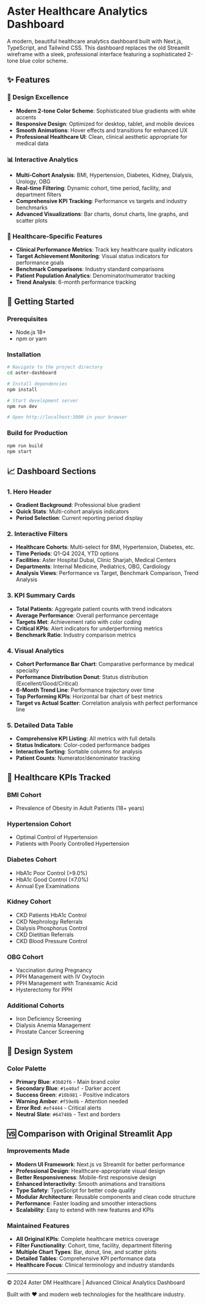 # Aster Healthcare Analytics Dashboard

A modern, beautiful healthcare analytics dashboard built with Next.js, TypeScript, and Tailwind CSS. This dashboard replaces the old Streamlit wireframe with a sleek, professional interface featuring a sophisticated 2-tone blue color scheme.

## ✨ Features

### 🎨 Design Excellence

- **Modern 2-tone Color Scheme**: Sophisticated blue gradients with white accents
- **Responsive Design**: Optimized for desktop, tablet, and mobile devices
- **Smooth Animations**: Hover effects and transitions for enhanced UX
- **Professional Healthcare UI**: Clean, clinical aesthetic appropriate for medical data

### 📊 Interactive Analytics

- **Multi-Cohort Analysis**: BMI, Hypertension, Diabetes, Kidney, Dialysis, Urology, OBG
- **Real-time Filtering**: Dynamic cohort, time period, facility, and department filters
- **Comprehensive KPI Tracking**: Performance vs targets and industry benchmarks
- **Advanced Visualizations**: Bar charts, donut charts, line graphs, and scatter plots

### 🏥 Healthcare-Specific Features

- **Clinical Performance Metrics**: Track key healthcare quality indicators
- **Target Achievement Monitoring**: Visual status indicators for performance goals
- **Benchmark Comparisons**: Industry standard comparisons
- **Patient Population Analytics**: Denominator/numerator tracking
- **Trend Analysis**: 6-month performance tracking

## 🚀 Getting Started

### Prerequisites

- Node.js 18+
- npm or yarn

### Installation

```bash
# Navigate to the project directory
cd aster-dashboard

# Install dependencies
npm install

# Start development server
npm run dev

# Open http://localhost:3000 in your browser
```

### Build for Production

```bash
npm run build
npm start
```

## 📈 Dashboard Sections

### 1. Hero Header

- **Gradient Background**: Professional blue gradient
- **Quick Stats**: Multi-cohort analysis indicators
- **Period Selection**: Current reporting period display

### 2. Interactive Filters

- **Healthcare Cohorts**: Multi-select for BMI, Hypertension, Diabetes, etc.
- **Time Periods**: Q1-Q4 2024, YTD options
- **Facilities**: Aster Hospital Dubai, Clinic Sharjah, Medical Centers
- **Departments**: Internal Medicine, Pediatrics, OBG, Cardiology
- **Analysis Views**: Performance vs Target, Benchmark Comparison, Trend Analysis

### 3. KPI Summary Cards

- **Total Patients**: Aggregate patient counts with trend indicators
- **Average Performance**: Overall performance percentage
- **Targets Met**: Achievement ratio with color coding
- **Critical KPIs**: Alert indicators for underperforming metrics
- **Benchmark Ratio**: Industry comparison metrics

### 4. Visual Analytics

- **Cohort Performance Bar Chart**: Comparative performance by medical specialty
- **Performance Distribution Donut**: Status distribution (Excellent/Good/Critical)
- **6-Month Trend Line**: Performance trajectory over time
- **Top Performing KPIs**: Horizontal bar chart of best metrics
- **Target vs Actual Scatter**: Correlation analysis with perfect performance line

### 5. Detailed Data Table

- **Comprehensive KPI Listing**: All metrics with full details
- **Status Indicators**: Color-coded performance badges
- **Interactive Sorting**: Sortable columns for analysis
- **Patient Counts**: Numerator/denominator tracking

## 🎯 Healthcare KPIs Tracked

### BMI Cohort

- Prevalence of Obesity in Adult Patients (18+ years)

### Hypertension Cohort

- Optimal Control of Hypertension
- Patients with Poorly Controlled Hypertension

### Diabetes Cohort

- HbA1c Poor Control (>9.0%)
- HbA1c Good Control (≤7.0%)
- Annual Eye Examinations

### Kidney Cohort

- CKD Patients HbA1c Control
- CKD Nephrology Referrals
- Dialysis Phosphorus Control
- CKD Dietitian Referrals
- CKD Blood Pressure Control

### OBG Cohort

- Vaccination during Pregnancy
- PPH Management with IV Oxytocin
- PPH Management with Tranexamic Acid
- Hysterectomy for PPH

### Additional Cohorts

- Iron Deficiency Screening
- Dialysis Anemia Management
- Prostate Cancer Screening

## 🎨 Design System

### Color Palette

- **Primary Blue**: `#3b82f6` - Main brand color
- **Secondary Blue**: `#1e40af` - Darker accent
- **Success Green**: `#10b981` - Positive indicators
- **Warning Amber**: `#f59e0b` - Attention needed
- **Error Red**: `#ef4444` - Critical alerts
- **Neutral Slate**: `#64748b` - Text and borders

## 🆚 Comparison with Original Streamlit App

### Improvements Made

- **Modern UI Framework**: Next.js vs Streamlit for better performance
- **Professional Design**: Healthcare-appropriate visual design
- **Better Responsiveness**: Mobile-first responsive design
- **Enhanced Interactivity**: Smooth animations and transitions
- **Type Safety**: TypeScript for better code quality
- **Modular Architecture**: Reusable components and clean code structure
- **Performance**: Faster loading and smoother interactions
- **Scalability**: Easy to extend with new features and KPIs

### Maintained Features

- **All Original KPIs**: Complete healthcare metrics coverage
- **Filter Functionality**: Cohort, time, facility, department filtering
- **Multiple Chart Types**: Bar, donut, line, and scatter plots
- **Detailed Tables**: Comprehensive KPI performance data
- **Healthcare Focus**: Clinical terminology and industry standards

---

© 2024 Aster DM Healthcare | Advanced Clinical Analytics Dashboard

Built with ❤️ and modern web technologies for the healthcare industry.
